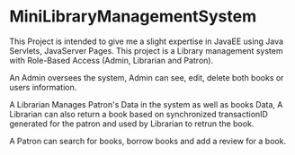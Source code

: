 # MiniLibraryManagementSystem

This Project is intended to give me a slight expertise in JavaEE using Java Servlets, JavaServer Pages. This project is a Library management system with Role-Based Access (Admin, Librarian and Patron). 

An Admin oversees the system, Admin can see, edit, delete both books or users information.

A Librarian Manages Patron's Data in the system as well as books Data, A Librarian can also return a book based on synchronized transactionID generated for the patron and used by Librarian to retrun the book.

A Patron can search for books, borrow books and add a review for a book.
